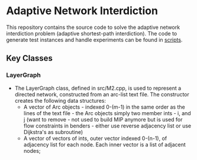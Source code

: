 # Adaptive Network Interdiction

This repository contains the source code to solve the adaptive network interdiction problem (adaptive shortest-path interdiction). The code to generate test instances and handle experiments can be found in [scripts](https://github.com/lucawrabetz/ARSPI/tree/master/scripts).

## Key Classes

### LayerGraph

* The LayerGraph class, defined in src/M2.cpp, is used to represent a directed network, constructed from an arc-list text file. The constructor creates the following data structures: 
    * A vector of Arc objects - indexed 0-(m-1) in the same order as the lines of the text file - the Arc objects simply two member ints - i, and j (want to remove - not used to build MIP anymore but is used for flow constraints in benders - either use reverse adjacency list or use Dijkstra's as subroutine)
    * A vector of vectors of ints, outer vector indexed 0-(n-1), of adjacency list for each node. Each inner vector is a list of adjacent nodes;
